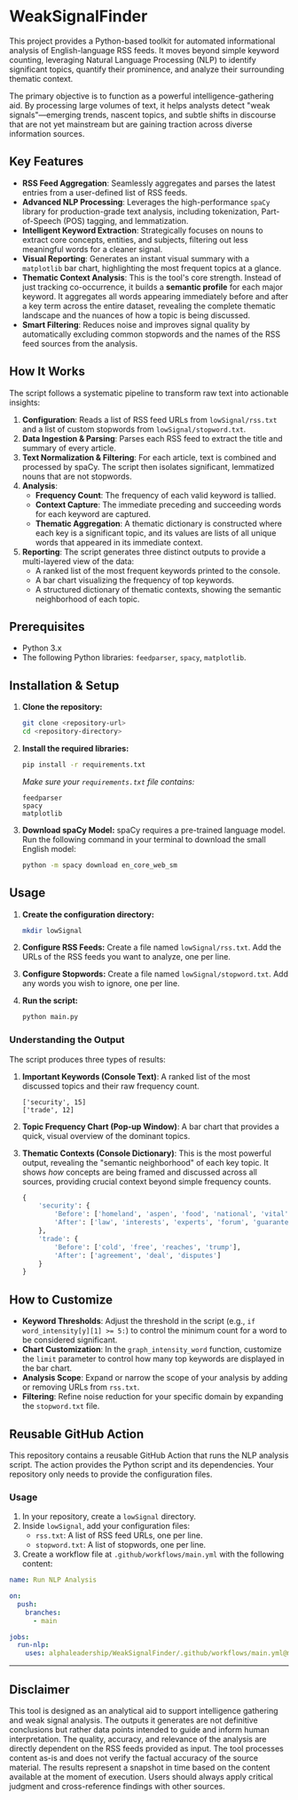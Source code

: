 # WeakSignalFinder

This project provides a Python-based toolkit for automated informational analysis of English-language RSS feeds. It moves beyond simple keyword counting, leveraging Natural Language Processing (NLP) to identify significant topics, quantify their prominence, and analyze their surrounding thematic context.

The primary objective is to function as a powerful intelligence-gathering aid. By processing large volumes of text, it helps analysts detect "weak signals"—emerging trends, nascent topics, and subtle shifts in discourse that are not yet mainstream but are gaining traction across diverse information sources.

## Key Features

-   **RSS Feed Aggregation**: Seamlessly aggregates and parses the latest entries from a user-defined list of RSS feeds.
-   **Advanced NLP Processing**: Leverages the high-performance `spaCy` library for production-grade text analysis, including tokenization, Part-of-Speech (POS) tagging, and lemmatization.
-   **Intelligent Keyword Extraction**: Strategically focuses on nouns to extract core concepts, entities, and subjects, filtering out less meaningful words for a cleaner signal.
-   **Visual Reporting**: Generates an instant visual summary with a `matplotlib` bar chart, highlighting the most frequent topics at a glance.
-   **Thematic Context Analysis**: This is the tool's core strength. Instead of just tracking co-occurrence, it builds a **semantic profile** for each major keyword. It aggregates all words appearing immediately before and after a key term across the entire dataset, revealing the complete thematic landscape and the nuances of how a topic is being discussed.
-   **Smart Filtering**: Reduces noise and improves signal quality by automatically excluding common stopwords and the names of the RSS feed sources from the analysis.

## How It Works

The script follows a systematic pipeline to transform raw text into actionable insights:

1.  **Configuration**: Reads a list of RSS feed URLs from `lowSignal/rss.txt` and a list of custom stopwords from `lowSignal/stopword.txt`.
2.  **Data Ingestion & Parsing**: Parses each RSS feed to extract the title and summary of every article.
3.  **Text Normalization & Filtering**: For each article, text is combined and processed by spaCy. The script then isolates significant, lemmatized nouns that are not stopwords.
4.  **Analysis**:
    -   **Frequency Count**: The frequency of each valid keyword is tallied.
    -   **Context Capture**: The immediate preceding and succeeding words for each keyword are captured.
    -   **Thematic Aggregation**: A thematic dictionary is constructed where each key is a significant topic, and its values are lists of all unique words that appeared in its immediate context.
5.  **Reporting**: The script generates three distinct outputs to provide a multi-layered view of the data:
    -   A ranked list of the most frequent keywords printed to the console.
    -   A bar chart visualizing the frequency of top keywords.
    -   A structured dictionary of thematic contexts, showing the semantic neighborhood of each topic.

## Prerequisites

-   Python 3.x
-   The following Python libraries: `feedparser`, `spacy`, `matplotlib`.

## Installation & Setup

1.  **Clone the repository:**
    ```bash
    git clone <repository-url>
    cd <repository-directory>
    ```

2.  **Install the required libraries:**
    ```bash
    pip install -r requirements.txt
    ```
    *Make sure your `requirements.txt` file contains:*
    ```
    feedparser
    spacy
    matplotlib
    ```

3.  **Download spaCy Model:**
    spaCy requires a pre-trained language model. Run the following command in your terminal to download the small English model:
    ```bash
    python -m spacy download en_core_web_sm
    ```

## Usage

1.  **Create the configuration directory:**
    ```bash
    mkdir lowSignal
    ```

2.  **Configure RSS Feeds:**
    Create a file named `lowSignal/rss.txt`. Add the URLs of the RSS feeds you want to analyze, one per line.

3.  **Configure Stopwords:**
    Create a file named `lowSignal/stopword.txt`. Add any words you wish to ignore, one per line.

4.  **Run the script:**
    ```bash
    python main.py
    ```

### Understanding the Output

The script produces three types of results:

1.  **Important Keywords (Console Text)**: A ranked list of the most discussed topics and their raw frequency count.
    ```
    ['security', 15]
    ['trade', 12]
    ```

2.  **Topic Frequency Chart (Pop-up Window)**: A bar chart that provides a quick, visual overview of the dominant topics.

3.  **Thematic Contexts (Console Dictionary)**: This is the most powerful output, revealing the "semantic neighborhood" of each key topic. It shows *how* concepts are being framed and discussed across all sources, providing crucial context beyond simple frequency counts.
    ```python
    {
        'security': {
            'Before': ['homeland', 'aspen', 'food', 'national', 'vital'],
            'After': ['law', 'interests', 'experts', 'forum', 'guarantees']
        },
        'trade': {
            'Before': ['cold', 'free', 'reaches', 'trump'],
            'After': ['agreement', 'deal', 'disputes']
        }
    }
    ```

## How to Customize

-   **Keyword Thresholds**: Adjust the threshold in the script (e.g., `if word_intensity[y][1] >= 5:`) to control the minimum count for a word to be considered significant.
-   **Chart Customization**: In the `graph_intensity_word` function, customize the `limit` parameter to control how many top keywords are displayed in the bar chart.
-   **Analysis Scope**: Expand or narrow the scope of your analysis by adding or removing URLs from `rss.txt`.
-   **Filtering**: Refine noise reduction for your specific domain by expanding the `stopword.txt` file.

## Reusable GitHub Action

This repository contains a reusable GitHub Action that runs the NLP analysis script. The action provides the Python script and its dependencies. Your repository only needs to provide the configuration files.

### Usage

1.  In your repository, create a `lowSignal` directory.
2.  Inside `lowSignal`, add your configuration files:
    *   `rss.txt`: A list of RSS feed URLs, one per line.
    *   `stopword.txt`: A list of stopwords, one per line.
3.  Create a workflow file at `.github/workflows/main.yml` with the following content:

```yaml
name: Run NLP Analysis

on:
  push:
    branches:
      - main

jobs:
  run-nlp:
    uses: alphaleadership/WeakSignalFinder/.github/workflows/main.yml@main
```

---

## Disclaimer

This tool is designed as an analytical aid to support intelligence gathering and weak signal analysis. The outputs it generates are not definitive conclusions but rather data points intended to guide and inform human interpretation. The quality, accuracy, and relevance of the analysis are directly dependent on the RSS feeds provided as input. The tool processes content as-is and does not verify the factual accuracy of the source material. The results represent a snapshot in time based on the content available at the moment of execution. Users should always apply critical judgment and cross-reference findings with other sources.
